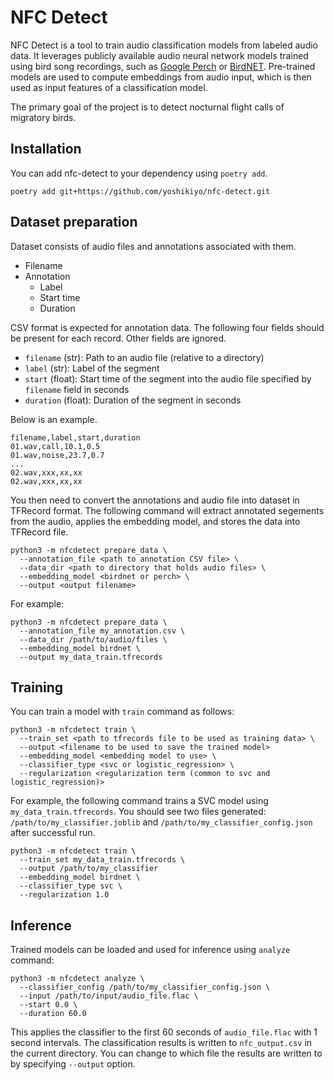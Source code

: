 # NFC Detect

NFC Detect is a tool to train audio classification models from labeled audio data.
It leverages publicly available audio neural network models trained using bird song recordings, such as
[Google Perch](https://github.com/google-research/perch/tree/main) or
[BirdNET](https://github.com/kahst/BirdNET-Analyzer).
Pre-trained models are used to compute embeddings from audio input, which is then used as input features of a classification model.

The primary goal of the project is to detect nocturnal flight calls of migratory birds.

## Installation

You can add nfc-detect to your dependency using `poetry add`.

```
poetry add git+https://github.com/yoshikiyo/nfc-detect.git
```

## Dataset preparation

Dataset consists of audio files and annotations associated with them.

* Filename
* Annotation
  * Label
  * Start time
  * Duration

CSV format is expected for annotation data. The following four fields should be present for each record. Other fields are ignored.

* `filename` (str): Path to an audio file (relative to a directory)
* `label` (str): Label of the segment
* `start` (float): Start time of the segment into the audio file specified by `filename` field in seconds
* `duration` (float): Duration of the segment in seconds

Below is an example.
```
filename,label,start,duration
01.wav,call,10.1,0.5
01.wav,noise,23.7,0.7
...
02.wav,xxx,xx,xx
02.wav,xxx,xx,xx
```

You then need to convert the annotations and audio file into dataset in TFRecord format.
The following command will extract annotated segements from the audio, applies the embedding model,
and stores the data into TFRecord file.

```
python3 -m nfcdetect prepare_data \
  --annotation_file <path to annotation CSV file> \
  --data_dir <path to directory that holds audio files> \
  --embedding_model <birdnet or perch> \
  --output <output filename>
```

For example:
```
python3 -m nfcdetect prepare_data \
  --annotation_file my_annotation.csv \
  --data_dir /path/to/audio/files \
  --embedding_model birdnet \
  --output my_data_train.tfrecords
```

## Training

You can train a model with `train` command as follows:
```
python3 -m nfcdetect train \
  --train_set <path to tfrecords file to be used as training data> \
  --output <filename to be used to save the trained model>
  --embedding_model <embedding model to use> \
  --classifier_type <svc or logistic_regression> \
  --regularization <regularization term (common to svc and logistic_regression)>
```

For example, the following command trains a SVC model using `my_data_train.tfrecords`. You should see two files generated: `/path/to/my_classifier.joblib` and `/path/to/my_classifier_config.json` after successful run.
```
python3 -m nfcdetect train \
  --train_set my_data_train.tfrecords \
  --output /path/to/my_classifier
  --embedding_model birdnet \
  --classifier_type svc \
  --regularization 1.0
```

## Inference

Trained models can be loaded and used for inference using `analyze` command:

```
python3 -m nfcdetect analyze \
  --classifier_config /path/to/my_classifier_config.json \
  --input /path/to/input/audio_file.flac \
  --start 0.0 \
  --duration 60.0
```

This applies the classifier to the first 60 seconds of `audio_file.flac` with 1 second intervals. The classification results is written to `nfc_output.csv` in the current directory. You can change to which file the results are written to by specifying `--output` option.
